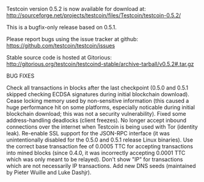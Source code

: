 Testcoin version 0.5.2 is now available for download at:
http://sourceforge.net/projects/testcoin/files/Testcoin/testcoin-0.5.2/

This is a bugfix-only release based on 0.5.1.

Please report bugs using the issue tracker at github:
https://github.com/testcoin/testcoin/issues

Stable source code is hosted at Gitorious:
http://gitorious.org/testcoin/testcoind-stable/archive-tarball/v0.5.2#.tar.gz

BUG FIXES

Check all transactions in blocks after the last checkpoint (0.5.0 and 0.5.1 skipped checking ECDSA signatures during initial blockchain download).
Cease locking memory used by non-sensitive information (this caused a huge performance hit on some platforms, especially noticable during initial blockchain download; this was
not a security vulnerability).
Fixed some address-handling deadlocks (client freezes).
No longer accept inbound connections over the internet when Testcoin is being used with Tor (identity leak).
Re-enable SSL support for the JSON-RPC interface (it was unintentionally disabled for the 0.5.0 and 0.5.1 release Linux binaries).
Use the correct base transaction fee of 0.0005 TTC for accepting transactions into mined blocks (since 0.4.0, it was incorrectly accepting 0.0001 TTC which was only meant to be relayed).
Don't show "IP" for transactions which are not necessarily IP transactions.
Add new DNS seeds (maintained by Pieter Wuille and Luke Dashjr).
